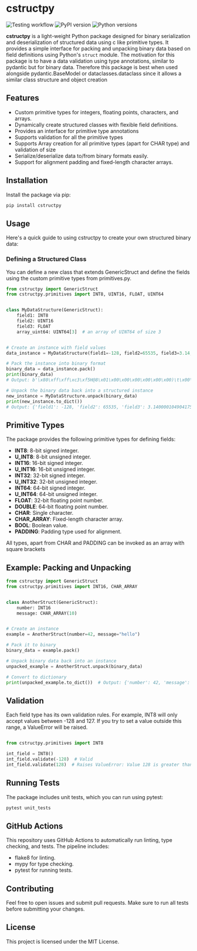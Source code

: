 # cstructpy

![Testing workflow](https://github.com/Maxim-Mushizky/cstructpy/actions/workflows/test-code.yml/badge.svg)
![PyPI version](https://badge.fury.io/py/cstructpy.svg)
![Python versions](https://img.shields.io/pypi/pyversions/cstructpy)

**cstructpy** is a light-weight Python package designed for binary serialization and deserialization of structured data
using c like
primitive types. It provides a simple interface for packing and unpacking binary data based on field definitions using
Python's `struct` module.
The motivation for this package is to have a data validation using type annotations, similar to pydantic but for binary
data. Therefore this package is best when used alongside pydantic.BaseModel or dataclasses.dataclass since it allows a
similar class structure and object creation

## Features

- Custom primitive types for integers, floating points, characters, and arrays.
- Dynamically create structured classes with flexible field definitions.
- Provides an interface for primitive type annotations
- Supports validation for all the primitive types
- Supports Array creation for all primitive types (apart for CHAR type) and validation of size
- Serialize/deserialize data to/from binary formats easily.
- Support for alignment padding and fixed-length character arrays.

## Installation

Install the package via pip:

```bash
pip install cstructpy
```

## Usage

Here's a quick guide to using cstructpy to create your own structured binary data:

### Defining a Structured Class

You can define a new class that extends GenericStruct and define the fields using the custom primitive types from
primitives.py.

```python
from cstructpy import GenericStruct
from cstructpy.primitives import INT8, UINT16, FLOAT, UINT64


class MyDataStructure(GenericStruct):
    field1: INT8
    field2: UINT16
    field3: FLOAT
    array_uint64: UINT64[3]  # an array of UINT64 of size 3 


# Create an instance with field values
data_instance = MyDataStructure(field1=-128, field2=65535, field3=3.14, array_uint64=[312, 2345, 234212])

# Pack the instance into binary format
binary_data = data_instance.pack()
print(binary_data)
# Output: b'\x80\xff\xff\xc3\xf5H@8\x01\x00\x00\x00\x00\x00\x00)\t\x00\x00\x00\x00\x00\x00\xe4\x92\x03\x00\x00\x00\x00\x00'

# Unpack the binary data back into a structured instance
new_instance = MyDataStructure.unpack(binary_data)
print(new_instance.to_dict())
# Output: {'field1': -128, 'field2': 65535, 'field3': 3.140000104904175, 'array_uint64': (312, 2345, 234212)}


```

## Primitive Types

The package provides the following primitive types for defining fields:

* **INT8**: 8-bit signed integer.
* **U_INT8**: 8-bit unsigned integer.
* **INT16**: 16-bit signed integer.
* **U_INT16**: 16-bit unsigned integer.
* **INT32**: 32-bit signed integer.
* **U_INT32**: 32-bit unsigned integer.
* **INT64**: 64-bit signed integer.
* **U_INT64**: 64-bit unsigned integer.
* **FLOAT**: 32-bit floating point number.
* **DOUBLE**: 64-bit floating point number.
* **CHAR**: Single character.
* **CHAR_ARRAY**: Fixed-length character array.
* **BOOL**: Boolean value.
* **PADDING**: Padding type used for alignment.

All types, apart from CHAR and PADDING can be invoked as an array with square brackets

## Example: Packing and Unpacking

```python
from cstructpy import GenericStruct
from cstructpy.primitives import INT16, CHAR_ARRAY


class AnotherStruct(GenericStruct):
    number: INT16
    message: CHAR_ARRAY(10)


# Create an instance
example = AnotherStruct(number=42, message="hello")

# Pack it to binary
binary_data = example.pack()

# Unpack binary data back into an instance
unpacked_example = AnotherStruct.unpack(binary_data)

# Convert to dictionary
print(unpacked_example.to_dict())  # Output: {'number': 42, 'message': 'hello'}


```

## Validation

Each field type has its own validation rules. For example, INT8 will only accept values between -128 and 127. If you try
to set a value outside this range, a ValueError will be raised.

```python

from cstructpy.primitives import INT8

int_field = INT8()
int_field.validate(-128)  # Valid
int_field.validate(128)  # Raises ValueError: Value 128 is greater than maximum 127

```

## Running Tests

The package includes unit tests, which you can run using pytest:

```bash
pytest unit_tests
```

## GitHub Actions

This repository uses GitHub Actions to automatically run linting, type checking, and tests. The pipeline includes:

* flake8 for linting.
* mypy for type checking.
* pytest for running tests.

## Contributing

Feel free to open issues and submit pull requests. Make sure to run all tests before submitting your changes.

## License

This project is licensed under the MIT License.
